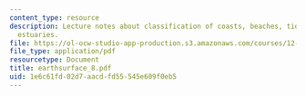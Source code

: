 ```yaml
---
content_type: resource
description: Lecture notes about classification of coasts, beaches, tidal flats, and
  estuaries.
file: https://ol-ocw-studio-app-production.s3.amazonaws.com/courses/12-090-the-environment-of-the-earths-surface-spring-2007/1e6c61fd02d7aacdfd55545e609f0eb5_earthsurface_8.pdf
file_type: application/pdf
resourcetype: Document
title: earthsurface_8.pdf
uid: 1e6c61fd-02d7-aacd-fd55-545e609f0eb5
---
```

